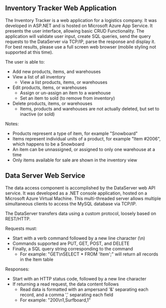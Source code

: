 ## Inventory Tracker Web Application

The Inventory Tracker is a web application for a logistics company. It was developed in ASP.NET and is hosted on Microsoft Azure App Service. It presents the user interface, allowing basic CRUD Functionality. The application will validate user input, create SQL queries, send the query requests to the DataServer via TCP/IP, parse the response and display it. 
For best results, please use a full screen web browser (mobile styling not supported at this time).

The user is able to:
* Add new products, items, and warehouses
* View a list of all inventory
	* View a list products, items, or warehouses
* Edit products, items, or warehouses
	* Assign or un-assign an item to a warehouse
	* Set an item to sold (to remove from inventory)
* Delete products, items, or warehouses
	* Items, products and warehouses are not actually deleted, but set to inactive (or sold)

Notes: 
* Products represent a type of item, for example "Snowboard"
* Items represent individual units of a product, for example "Item #2006", which happens to be a Snowboard
* An item can be unnassigned, or assigned to only one warehouse at a time
* Only items available for sale are shown in the inventory view

## Data Server Web Service

The data access component is accomplished by the DataServer web API service. It was developed as a .NET console application, hosted on a Microsoft Azure Virtual Machine. This multi-threaded server allows multiple simultaneous clients to access the MySQL database via TCP/IP. 

The DataServer transfers data using a custom protocol, loosely based on REST/HTTP. 

Requests must:
* Start with a verb command followed by a new line character (\n)
* Commands supported are PUT, GET, POST, and DELETE
* Finally, a SQL query string corresponding to the command
	* For example: "GET\nSELECT * FROM 'Item';" will return all records in the Item table

Responses:
* Start with an HTTP status code, followed by a new line character
* If returning a read request, the data content follows
	* Read data is formatted with an ampersand '&' separating each record, and a comma ',' separating each field
	* For example: "200\n1,Surfboard,1" 
	
	